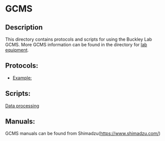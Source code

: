 # GCMS

## Description
This directory contains protocols and scripts for using the Buckley Lab GCMS. More GCMS information can be found in the directory for 
[lab equipment](../lab_equipment).

## Protocols:
* [Example:](./protocols.md)

## Scripts:
[Data processing](./GCMS_data_processing.ipynb)

## Manuals:
GCMS manuals can be found from Shimadzu(https://www.shimadzu.com/)
